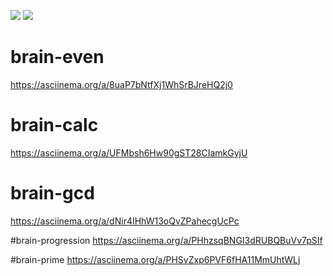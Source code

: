 <a href="https://codeclimate.com/github/codeclimate/codeclimate/maintainability"><img src="https://api.codeclimate.com/v1/badges/a99a88d28ad37a79dbf6/maintainability" /></a>
<a href="https://codeclimate.com/github/codeclimate/codeclimate/test_coverage"><img src="https://api.codeclimate.com/v1/badges/a99a88d28ad37a79dbf6/test_coverage" /></a>

# brain-even
https://asciinema.org/a/8uaP7bNtfXj1WhSrBJreHQ2j0


# brain-calc
https://asciinema.org/a/UFMbsh6Hw90gST28CIamkGyjU

# brain-gcd
https://asciinema.org/a/dNir4IHhW13oQvZPahecgUcPc

#brain-progression
https://asciinema.org/a/PHhzsqBNGI3dRUBQBuVv7pSIf

#brain-prime
https://asciinema.org/a/PHSvZxp6PVF6fHA11MmUhtWLj
